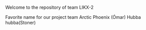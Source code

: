Welcome to the repository of team LIKX-2

Favorite name for our project team
Arctic Phoenix (Ómar)
Hubba hubba(Stoner)
